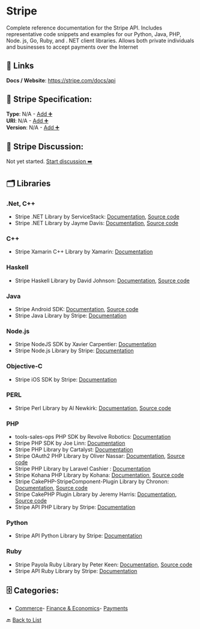 # Stripe

Complete reference documentation for the Stripe API. Includes representative code snippets and examples for our Python, Java, PHP, Node. js, Go, Ruby, and . NET client libraries. Allows both private individuals and businesses to accept payments over the Internet

##  🔗 Links
**Docs / Website**: https://stripe.com/docs/api

## 🧬 Stripe Specification:
**Type**: N/A - [Add ➕](https://github.com/apis-list/apis-list/edit/main/apis.yaml#L18406)  
**URI**: N/A - [Add ➕](https://github.com/apis-list/apis-list/edit/main/apis.yaml#L18406)  
**Version**: N/A - [Add ➕](https://github.com/apis-list/apis-list/edit/main/apis.yaml#L18406)

## 💬 Stripe Discussion:
Not yet started. [Start discussion ➡️](https://github.com/apis-list/apis-list/discussions/new)

## 🗂️ Libraries
### .Net, C++
- Stripe .NET Library by ServiceStack: [Documentation](https://github.com/ServiceStack/Stripe/blob/master/README.md), [Source code](https://github.com/ServiceStack/Stripe)
- Stripe .NET Library by Jayme Davis: [Documentation](https://github.com/jaymedavis/stripe.net/blob/master/readme.md), [Source code](https://github.com/jaymedavis/stripe.net)
### C++
- Stripe Xamarin C++ Library by Xamarin: [Documentation](https://github.com/xamarin/XamarinStripe)
### Haskell
- Stripe Haskell Library by David Johnson: [Documentation](http://hackage.haskell.org/package/stripe-haskell), [Source code](https://github.com/dmjio/stripe)
### Java
- Stripe Android SDK: [Documentation](https://stripe.com/docs/libraries), [Source code](https://stripe.com/docs/mobile/android)
- Stripe Java Library by Stripe: [Documentation](https://stripe.com/docs/api/java)
### Node.js
- Stripe NodeJS SDK by Xavier Carpentier: [Documentation](https://www.npmjs.com/package/react-native-stripe-api)
- Stripe Node.js Library by Stripe: [Documentation](https://stripe.com/docs/api/node#intro)
### Objective-C
- Stripe iOS SDK by Stripe: [Documentation](https://github.com/stripe/stripe-ios)
### PERL
- Stripe Perl Library by Al Newkirk: [Documentation](https://metacpan.org/release/API-Stripe), [Source code](https://github.com/alnewkirk/API-Stripe)
### PHP
- tools-sales-ops PHP SDK by Revolve Robotics: [Documentation](https://github.com/revolverobotics/tools-sales-ops)
- Stripe PHP SDK by Joe Linn: [Documentation](https://github.com/jlinn/stripe-api-php)
- Stripe PHP Library by Cartalyst: [Documentation](https://cartalyst.com/manual/stripe/1.0)
- Stripe OAuth2 PHP Library by Oliver Nassar: [Documentation](https://github.com/onassar/PHP-StripeOAuth/blob/master/README.md), [Source code](https://github.com/onassar/PHP-StripeOAuth)
- Stripe PHP Library by Laravel Cashier : [Documentation](http://laravel.com/docs/4.2/billing)
- Stripe Kohana PHP Library by Kohana: [Documentation](https://github.com/jnbdz/kohana-stripe/blob/master/README.md), [Source code](https://github.com/jnbdz/kohana-stripe)
- Stripe CakePHP-StripeComponent-Plugin Library by Chronon: [Documentation](https://github.com/chronon/CakePHP-StripeComponent-Plugin/blob/master/README.markdown), [Source code](https://github.com/chronon/CakePHP-StripeComponent-Plugin)
- Stripe CakePHP Plugin Library by Jeremy Harris: [Documentation](https://github.com/jeremyharris/stripe/blob/master/README.md), [Source code](https://github.com/jeremyharris/stripe)
- Stripe API PHP Library by Stripe: [Documentation](https://stripe.com/docs/api/php#intro)
### Python
- Stripe API Python Library by Stripe: [Documentation](https://stripe.com/docs/api/python#intro)
### Ruby
- Stripe Payola Ruby Library by Peter Keen: [Documentation](https://www.payola.io/), [Source code](https://github.com/peterkeen/payola)
- Stripe API Ruby Library by Stripe: [Documentation](https://stripe.com/docs/api/ruby)


## 🗄️ Categories:
- [Commerce](https://github.com/apis-list/apis-list#commerce-)- [Finance & Economics](https://github.com/apis-list/apis-list#finance--economics-)- [Payments](https://github.com/apis-list/apis-list#payments-)

🔙  [Back to List](https://github.com/apis-list/apis-list)
